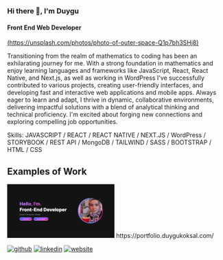### Hi there 👋, I'm Duygu
#### Front End Web Developer
[(https://unsplash.com/photos/photo-of-outer-space-Q1p7bh3SHj8)](https://github.com/duyguca/portfolio-website/blob/main/public/image/math-code.png)

Transitioning from the realm of mathematics to coding has been an exhilarating journey for me. With a strong foundation in mathematics and enjoy learning languages and frameworks like  JavaScript, React, React Native, and Next.js, as well as working in WordPress I've successfully contributed to various projects, creating user-friendly interfaces, and developing fast and interactive web applications and mobile apps. Always eager to learn and adapt, I thrive in dynamic, collaborative environments, delivering impactful solutions with a blend of analytical thinking and technical proficiency. I'm excited about forging new connections and exploring compelling job opportunities.

Skills: JAVASCRIPT / REACT / REACT NATIVE / NEXT.JS / WordPress / STORYBOOK / REST API /  MongoDB / TAILWIND / SASS / BOOTSTRAP / HTML / CSS

## Examples of Work
<img src="https://github.com/duyguca/portfolio-website/blob/main/public/image/portfolio-main.jpg" width="250"/>
https://portfolio.duygukoksal.com/


[<img src='https://cdn.jsdelivr.net/npm/simple-icons@3.0.1/icons/github.svg' alt='github' height='40'>](https://github.com/duyguca)  [<img src='https://cdn.jsdelivr.net/npm/simple-icons@3.0.1/icons/linkedin.svg' alt='linkedin' height='40'>](https://www.linkedin.com/in/https://www.linkedin.com/in/duygukoksalca//)  [<img src='https://cdn.jsdelivr.net/npm/simple-icons@3.0.1/icons/icloud.svg' alt='website' height='40'>](https://portfolio.duygukoksal.com/)  

